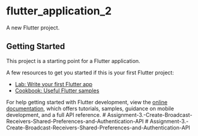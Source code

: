 # flutter_application_2

A new Flutter project.

## Getting Started

This project is a starting point for a Flutter application.

A few resources to get you started if this is your first Flutter project:

- [Lab: Write your first Flutter app](https://docs.flutter.dev/get-started/codelab)
- [Cookbook: Useful Flutter samples](https://docs.flutter.dev/cookbook)

For help getting started with Flutter development, view the
[online documentation](https://docs.flutter.dev/), which offers tutorials,
samples, guidance on mobile development, and a full API reference.
#   A s s i g n m e n t - 3 . - C r e a t e - B r o a d c a s t - R e c e i v e r s - S h a r e d - P r e f e r e n c e s - a n d - A u t h e n t i c a t i o n - A P I  
 #   A s s i g n m e n t - 3 . - C r e a t e - B r o a d c a s t - R e c e i v e r s - S h a r e d - P r e f e r e n c e s - a n d - A u t h e n t i c a t i o n - A P I  
 